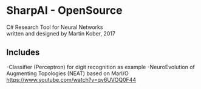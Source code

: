 # SharpAI - OpenSource
C# Research Tool for Neural Networks
<br />
written and designed by Martin Kober, 2017

## Includes
-Classifier (Perceptron) for digit recognition as example
-NeuroEvolution of Augmenting Topologies (NEAT) based on MarI/O https://www.youtube.com/watch?v=qv6UVOQ0F44
